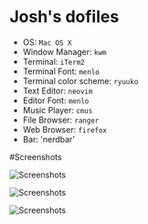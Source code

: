 # Josh's dofiles



* OS: `Mac OS X`
* Window Manager: `kwm`
* Terminal: `iTerm2`
* Terminal Font: `menlo`
* Terminal color scheme: `ryuuko`
* Text Editor: `neovim`
* Editor Font: `menlo`
* Music Player: `cmus`
* File Browser: `ranger`
* Web Browser: `firefox`
* Bar: 'nerdbar'

#Screenshots

![Screenshots](http://imgur.com/ieA2IcE)

![Screenshots](http://imgur.com/ahtdaDS)

![Screenshots](http://imgur.com/IA1F6rY)


